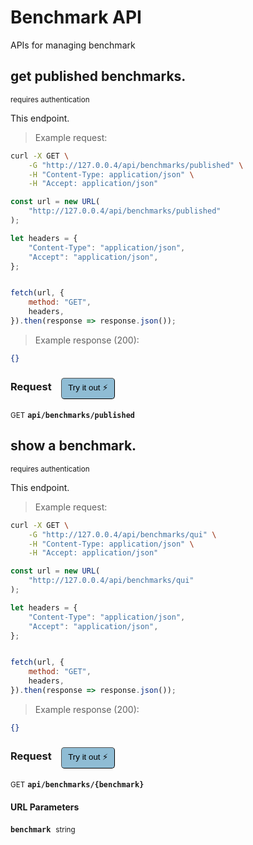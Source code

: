 # Benchmark API

APIs for managing  benchmark

## get published benchmarks.

<small class="badge badge-darkred">requires authentication</small>

This endpoint.

> Example request:

```bash
curl -X GET \
    -G "http://127.0.0.4/api/benchmarks/published" \
    -H "Content-Type: application/json" \
    -H "Accept: application/json"
```

```javascript
const url = new URL(
    "http://127.0.0.4/api/benchmarks/published"
);

let headers = {
    "Content-Type": "application/json",
    "Accept": "application/json",
};


fetch(url, {
    method: "GET",
    headers,
}).then(response => response.json());
```


> Example response (200):

```json
{}
```
<div id="execution-results-GETapi-benchmarks-published" hidden>
    <blockquote>Received response<span id="execution-response-status-GETapi-benchmarks-published"></span>:</blockquote>
    <pre class="json"><code id="execution-response-content-GETapi-benchmarks-published"></code></pre>
</div>
<div id="execution-error-GETapi-benchmarks-published" hidden>
    <blockquote>Request failed with error:</blockquote>
    <pre><code id="execution-error-message-GETapi-benchmarks-published"></code></pre>
</div>
<form id="form-GETapi-benchmarks-published" data-method="GET" data-path="api/benchmarks/published" data-authed="1" data-hasfiles="0" data-headers='{"Content-Type":"application\/json","Accept":"application\/json"}' onsubmit="event.preventDefault(); executeTryOut('GETapi-benchmarks-published', this);">
<h3>
    Request&nbsp;&nbsp;&nbsp;
        <button type="button" style="background-color: #8fbcd4; padding: 5px 10px; border-radius: 5px; border-width: thin;" id="btn-tryout-GETapi-benchmarks-published" onclick="tryItOut('GETapi-benchmarks-published');">Try it out ⚡</button>
    <button type="button" style="background-color: #c97a7e; padding: 5px 10px; border-radius: 5px; border-width: thin;" id="btn-canceltryout-GETapi-benchmarks-published" onclick="cancelTryOut('GETapi-benchmarks-published');" hidden>Cancel</button>&nbsp;&nbsp;
    <button type="submit" style="background-color: #6ac174; padding: 5px 10px; border-radius: 5px; border-width: thin;" id="btn-executetryout-GETapi-benchmarks-published" hidden>Send Request 💥</button>
    </h3>
<p>
<small class="badge badge-green">GET</small>
 <b><code>api/benchmarks/published</code></b>
</p>
<p>
<label id="auth-GETapi-benchmarks-published" hidden>Authorization header: <b><code>Bearer </code></b><input type="text" name="Authorization" data-prefix="Bearer " data-endpoint="GETapi-benchmarks-published" data-component="header"></label>
</p>
</form>


## show a benchmark.

<small class="badge badge-darkred">requires authentication</small>

This endpoint.

> Example request:

```bash
curl -X GET \
    -G "http://127.0.0.4/api/benchmarks/qui" \
    -H "Content-Type: application/json" \
    -H "Accept: application/json"
```

```javascript
const url = new URL(
    "http://127.0.0.4/api/benchmarks/qui"
);

let headers = {
    "Content-Type": "application/json",
    "Accept": "application/json",
};


fetch(url, {
    method: "GET",
    headers,
}).then(response => response.json());
```


> Example response (200):

```json
{}
```
<div id="execution-results-GETapi-benchmarks--benchmark-" hidden>
    <blockquote>Received response<span id="execution-response-status-GETapi-benchmarks--benchmark-"></span>:</blockquote>
    <pre class="json"><code id="execution-response-content-GETapi-benchmarks--benchmark-"></code></pre>
</div>
<div id="execution-error-GETapi-benchmarks--benchmark-" hidden>
    <blockquote>Request failed with error:</blockquote>
    <pre><code id="execution-error-message-GETapi-benchmarks--benchmark-"></code></pre>
</div>
<form id="form-GETapi-benchmarks--benchmark-" data-method="GET" data-path="api/benchmarks/{benchmark}" data-authed="1" data-hasfiles="0" data-headers='{"Content-Type":"application\/json","Accept":"application\/json"}' onsubmit="event.preventDefault(); executeTryOut('GETapi-benchmarks--benchmark-', this);">
<h3>
    Request&nbsp;&nbsp;&nbsp;
        <button type="button" style="background-color: #8fbcd4; padding: 5px 10px; border-radius: 5px; border-width: thin;" id="btn-tryout-GETapi-benchmarks--benchmark-" onclick="tryItOut('GETapi-benchmarks--benchmark-');">Try it out ⚡</button>
    <button type="button" style="background-color: #c97a7e; padding: 5px 10px; border-radius: 5px; border-width: thin;" id="btn-canceltryout-GETapi-benchmarks--benchmark-" onclick="cancelTryOut('GETapi-benchmarks--benchmark-');" hidden>Cancel</button>&nbsp;&nbsp;
    <button type="submit" style="background-color: #6ac174; padding: 5px 10px; border-radius: 5px; border-width: thin;" id="btn-executetryout-GETapi-benchmarks--benchmark-" hidden>Send Request 💥</button>
    </h3>
<p>
<small class="badge badge-green">GET</small>
 <b><code>api/benchmarks/{benchmark}</code></b>
</p>
<p>
<label id="auth-GETapi-benchmarks--benchmark-" hidden>Authorization header: <b><code>Bearer </code></b><input type="text" name="Authorization" data-prefix="Bearer " data-endpoint="GETapi-benchmarks--benchmark-" data-component="header"></label>
</p>
<h4 class="fancy-heading-panel"><b>URL Parameters</b></h4>
<p>
<b><code>benchmark</code></b>&nbsp;&nbsp;<small>string</small>  &nbsp;
<input type="text" name="benchmark" data-endpoint="GETapi-benchmarks--benchmark-" data-component="url" required  hidden>
<br>
</p>
</form>



